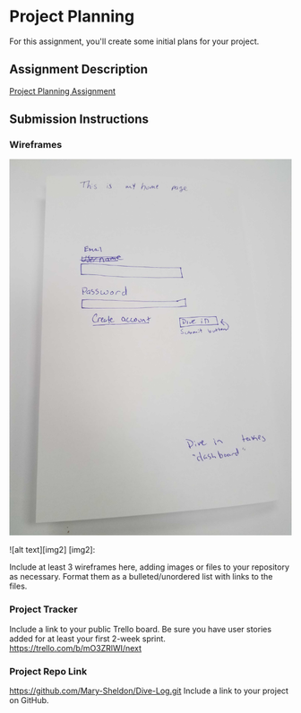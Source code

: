 # Project Planning
For this assignment, you'll create some initial plans for your project.

## Assignment Description
[Project Planning Assignment](https://education.launchcode.org/liftoff/modules/assignments/project-planning)

## Submission Instructions

### Wireframes

![alt text][img1]

[img1]: https://github.com/Mary-Sheldon/liftoff-assignments/blob/master/P3-Project_Planning/20191120_152713%20(1).jpg

![alt text][img2]
[img2]: 




Include at least 3 wireframes here, adding images or files to your repository as necessary. Format them as a bulleted/unordered list with links to the files.

### Project Tracker

Include a link to your public Trello board. Be sure you have user stories added for at least your first 2-week sprint.
https://trello.com/b/mO3ZRlWI/next

### Project Repo Link
https://github.com/Mary-Sheldon/Dive-Log.git
Include a link to your project on GitHub.
